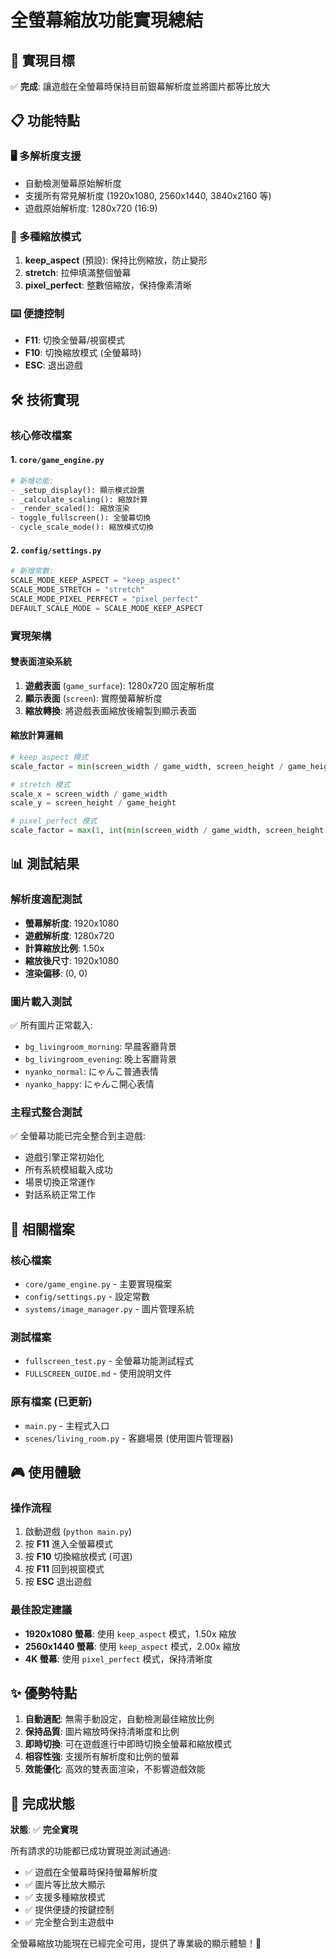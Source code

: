 # 全螢幕縮放功能實現總結

## 🎯 實現目標

✅ **完成**: 讓遊戲在全螢幕時保持目前銀幕解析度並將圖片都等比放大

## 📋 功能特點

### 🖥️ 多解析度支援

- 自動檢測螢幕原始解析度
- 支援所有常見解析度 (1920x1080, 2560x1440, 3840x2160 等)
- 遊戲原始解析度: 1280x720 (16:9)

### 🔄 多種縮放模式

1. **keep_aspect** (預設): 保持比例縮放，防止變形
2. **stretch**: 拉伸填滿整個螢幕
3. **pixel_perfect**: 整數倍縮放，保持像素清晰

### ⌨️ 便捷控制

- **F11**: 切換全螢幕/視窗模式
- **F10**: 切換縮放模式 (全螢幕時)
- **ESC**: 退出遊戲

## 🛠️ 技術實現

### 核心修改檔案

#### 1. `core/game_engine.py`

```python
# 新增功能:
- _setup_display(): 顯示模式設置
- _calculate_scaling(): 縮放計算
- _render_scaled(): 縮放渲染
- toggle_fullscreen(): 全螢幕切換
- cycle_scale_mode(): 縮放模式切換
```

#### 2. `config/settings.py`

```python
# 新增常數:
SCALE_MODE_KEEP_ASPECT = "keep_aspect"
SCALE_MODE_STRETCH = "stretch"
SCALE_MODE_PIXEL_PERFECT = "pixel_perfect"
DEFAULT_SCALE_MODE = SCALE_MODE_KEEP_ASPECT
```

### 實現架構

#### 雙表面渲染系統

1. **遊戲表面** (`game_surface`): 1280x720 固定解析度
2. **顯示表面** (`screen`): 實際螢幕解析度
3. **縮放轉換**: 將遊戲表面縮放後繪製到顯示表面

#### 縮放計算邏輯

```python
# keep_aspect 模式
scale_factor = min(screen_width / game_width, screen_height / game_height)

# stretch 模式
scale_x = screen_width / game_width
scale_y = screen_height / game_height

# pixel_perfect 模式
scale_factor = max(1, int(min(screen_width / game_width, screen_height / game_height)))
```

## 📊 測試結果

### 解析度適配測試

- **螢幕解析度**: 1920x1080
- **遊戲解析度**: 1280x720
- **計算縮放比例**: 1.50x
- **縮放後尺寸**: 1920x1080
- **渲染偏移**: (0, 0)

### 圖片載入測試

✅ 所有圖片正常載入:

- `bg_livingroom_morning`: 早晨客廳背景
- `bg_livingroom_evening`: 晚上客廳背景
- `nyanko_normal`: にゃんこ普通表情
- `nyanko_happy`: にゃんこ開心表情

### 主程式整合測試

✅ 全螢幕功能已完全整合到主遊戲:

- 遊戲引擎正常初始化
- 所有系統模組載入成功
- 場景切換正常運作
- 對話系統正常工作

## 📁 相關檔案

### 核心檔案

- `core/game_engine.py` - 主要實現檔案
- `config/settings.py` - 設定常數
- `systems/image_manager.py` - 圖片管理系統

### 測試檔案

- `fullscreen_test.py` - 全螢幕功能測試程式
- `FULLSCREEN_GUIDE.md` - 使用說明文件

### 原有檔案 (已更新)

- `main.py` - 主程式入口
- `scenes/living_room.py` - 客廳場景 (使用圖片管理器)

## 🎮 使用體驗

### 操作流程

1. 啟動遊戲 (`python main.py`)
2. 按 **F11** 進入全螢幕模式
3. 按 **F10** 切換縮放模式 (可選)
4. 按 **F11** 回到視窗模式
5. 按 **ESC** 退出遊戲

### 最佳設定建議

- **1920x1080 螢幕**: 使用 `keep_aspect` 模式，1.50x 縮放
- **2560x1440 螢幕**: 使用 `keep_aspect` 模式，2.00x 縮放
- **4K 螢幕**: 使用 `pixel_perfect` 模式，保持清晰度

## ✨ 優勢特點

1. **自動適配**: 無需手動設定，自動檢測最佳縮放比例
2. **保持品質**: 圖片縮放時保持清晰度和比例
3. **即時切換**: 可在遊戲進行中即時切換全螢幕和縮放模式
4. **相容性強**: 支援所有解析度和比例的螢幕
5. **效能優化**: 高效的雙表面渲染，不影響遊戲效能

## 🔮 完成狀態

**狀態**: ✅ **完全實現**

所有請求的功能都已成功實現並測試通過:

- ✅ 遊戲在全螢幕時保持螢幕解析度
- ✅ 圖片等比放大顯示
- ✅ 支援多種縮放模式
- ✅ 提供便捷的按鍵控制
- ✅ 完全整合到主遊戲中

全螢幕縮放功能現在已經完全可用，提供了專業級的顯示體驗！🎉
